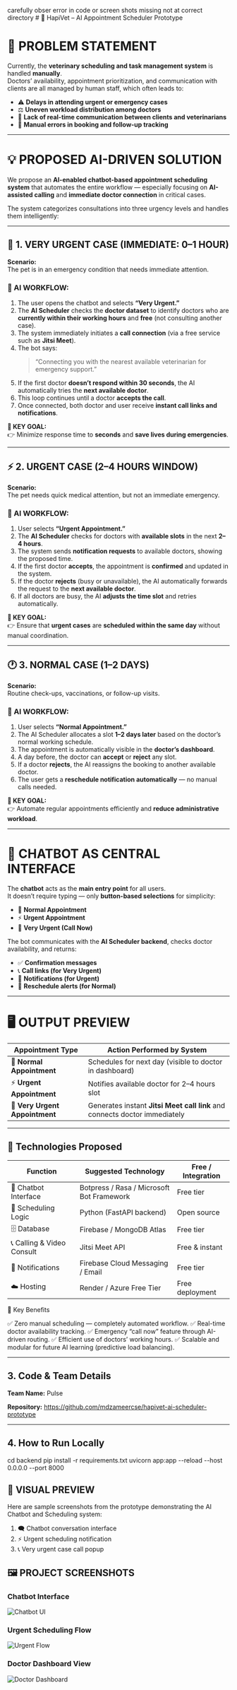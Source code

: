 carefully obser error in code or screen shots missing not at correct directory # 🐾 HapiVet – AI Appointment Scheduler Prototype

# 🧠 PROBLEM STATEMENT

Currently, the **veterinary scheduling and task management system** is handled **manually**.  
Doctors’ availability, appointment prioritization, and communication with clients are all managed by human staff, which often leads to:

- ⚠️ **Delays in attending urgent or emergency cases**
- ⚖️ **Uneven workload distribution among doctors**
- 💬 **Lack of real-time communication between clients and veterinarians**
- 🧾 **Manual errors in booking and follow-up tracking**

---

# 💡 PROPOSED AI-DRIVEN SOLUTION

We propose an **AI-enabled chatbot-based appointment scheduling system** that automates the entire workflow — especially focusing on **AI-assisted calling** and **immediate doctor connection** in critical cases.

The system categorizes consultations into three urgency levels and handles them intelligently:

---

## 🚨 1. VERY URGENT CASE (IMMEDIATE: 0–1 HOUR)

**Scenario:**  
The pet is in an emergency condition that needs immediate attention.

### 🧩 AI WORKFLOW:
1. The user opens the chatbot and selects **“Very Urgent.”**  
2. The **AI Scheduler** checks the **doctor dataset** to identify doctors who are **currently within their working hours** and **free** (not consulting another case).  
3. The system immediately initiates a **call connection** (via a free service such as **Jitsi Meet**).  
4. The bot says:  
   > “Connecting you with the nearest available veterinarian for emergency support.”  
5. If the first doctor **doesn’t respond within 30 seconds**, the AI automatically tries the **next available doctor**.  
6. This loop continues until a doctor **accepts the call**.  
7. Once connected, both doctor and user receive **instant call links and notifications**.

**🎯 KEY GOAL:**  
👉 Minimize response time to **seconds** and **save lives during emergencies**.

---

## ⚡ 2. URGENT CASE (2–4 HOURS WINDOW)

**Scenario:**  
The pet needs quick medical attention, but not an immediate emergency.

### 🧩 AI WORKFLOW:
1. User selects **“Urgent Appointment.”**  
2. The **AI Scheduler** checks for doctors with **available slots** in the next **2–4 hours**.  
3. The system sends **notification requests** to available doctors, showing the proposed time.  
4. If the first doctor **accepts**, the appointment is **confirmed** and updated in the system.  
5. If the doctor **rejects** (busy or unavailable), the AI automatically forwards the request to the **next available doctor**.  
6. If all doctors are busy, the AI **adjusts the time slot** and retries automatically.

**🎯 KEY GOAL:**  
👉 Ensure that **urgent cases** are **scheduled within the same day** without manual coordination.

---

## 🕐 3. NORMAL CASE (1–2 DAYS)

**Scenario:**  
Routine check-ups, vaccinations, or follow-up visits.

### 🧩 AI WORKFLOW:
1. User selects **“Normal Appointment.”**  
2. The AI Scheduler allocates a slot **1–2 days later** based on the doctor’s normal working schedule.  
3. The appointment is automatically visible in the **doctor’s dashboard**.  
4. A day before, the doctor can **accept** or **reject** any slot.  
5. If a doctor **rejects**, the AI reassigns the booking to another available doctor.  
6. The user gets a **reschedule notification automatically** — no manual calls needed.

**🎯 KEY GOAL:**  
👉 Automate regular appointments efficiently and **reduce administrative workload**.

---

# 🤖 CHATBOT AS CENTRAL INTERFACE

The **chatbot** acts as the **main entry point** for all users.  
It doesn’t require typing — only **button-based selections** for simplicity:

- 🐾 **Normal Appointment**
- ⚡ **Urgent Appointment**
- 🚨 **Very Urgent (Call Now)**

The bot communicates with the **AI Scheduler backend**, checks doctor availability, and returns:

- ✅ **Confirmation messages**  
- 📞 **Call links (for Very Urgent)**  
- 🔔 **Notifications (for Urgent)**  
- 🔁 **Reschedule alerts (for Normal)**
---

# 🖥️ OUTPUT PREVIEW

| **Appointment Type** | **Action Performed by System** |
|-----------------------|--------------------------------|
| 🐾 **Normal Appointment** | Schedules for next day (visible to doctor in dashboard) |
| ⚡ **Urgent Appointment** | Notifies available doctor for 2–4 hours slot |
| 🚨 **Very Urgent Appointment** | Generates instant **Jitsi Meet call link** and connects doctor immediately |

---


## 🧩 Technologies Proposed

| **Function** | **Suggested Technology** | **Free / Integration** |
|---------------|---------------------------|-------------------------|
| 💬 Chatbot Interface | Botpress / Rasa / Microsoft Bot Framework | Free tier |
| 🧠 Scheduling Logic | Python (FastAPI backend) | Open source |
| 🗄️ Database | Firebase / MongoDB Atlas | Free tier |
| 📞 Calling & Video Consult | Jitsi Meet API | Free & instant |
| 🔔 Notifications | Firebase Cloud Messaging / Email | Free tier |
| ☁️ Hosting | Render / Azure Free Tier | Free deployment |

🎯 Key Benefits

✅ Zero manual scheduling — completely automated workflow.
✅ Real-time doctor availability tracking.
✅ Emergency “call now” feature through AI-driven routing.
✅ Efficient use of doctors’ working hours.
✅ Scalable and modular for future AI learning (predictive load balancing).

---

## 3. Code & Team Details
**Team Name:** Pulse  

**Repository:** https://github.com/mdzameercse/hapivet-ai-scheduler-prototype

---

## 4. How to Run Locally

cd backend
pip install -r requirements.txt
uvicorn app:app --reload --host 0.0.0.0 --port 8000

## 📸 VISUAL PREVIEW

Here are sample screenshots from the prototype demonstrating the AI Chatbot and Scheduling system:

1. 🗨️ Chatbot conversation interface  
2. ⚡ Urgent scheduling notification  
3. 📞 Very urgent case call popup  
## 🖼️ PROJECT SCREENSHOTS

### Chatbot Interface
![Chatbot UI](screenshots/chatbot_ui.png)

### Urgent Scheduling Flow
![Urgent Flow](screenshots/urgent_flow.png)

### Doctor Dashboard View
![Doctor Dashboard](screenshots/normal_schedule.png)
